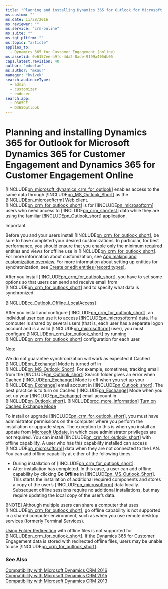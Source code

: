 ```yaml
---
title: "Planning and installing Dynamics 365 for Outlook for Microsoft Dynamics 365 for Customer Engagement and Dynamics 365 for Customer Engagement Online | MicrosoftDocs"
ms.custom: ""
ms.date: 11/28/2016
ms.reviewer: ""
ms.service: "crm-online"
ms.suite: ""
ms.tgt_pltfrm: ""
ms.topic: "article"
applies_to: 
  - Dynamics 365 for Customer Engagement (online)
ms.assetid: 0e6157ee-a9fc-4da2-8ade-9199a405db05
caps.latest.revision: 40
author: "mduelae"
ms.author: "mkaur"
manager: "kvivek"
search.audienceType: 
  - admin
  - customizer
  - enduser
search.app: 
  - D365CE
  - D365Outlook
---
```

# Planning and installing Dynamics 365 for Outlook for Microsoft Dynamics 365 for Customer Engagement and Dynamics 365 for Customer Engagement Online
[!INCLUDE[pn_microsoft_dynamics_crm_for_outlook](../../includes/pn-microsoft-dynamics-crm-for-outlook.md)] enables access to the same data through [!INCLUDE[pn_MS_Outlook_Short](../../includes/pn-ms-outlook-short.md)] as the [!INCLUDE[pn_microsoftcrm](../../includes/pn-microsoftcrm.md)] Web client. [!INCLUDE[pn_crm_for_outlook_short](../../includes/pn-crm-for-outlook-short.md)] is for [!INCLUDE[pn_microsoftcrm](../../includes/pn-microsoftcrm.md)] users who need access to [!INCLUDE[pn_crm_shortest](../../includes/pn-crm-shortest.md)] data while they are using the familiar [!INCLUDE[pn_Outlook_short](../../includes/pn-outlook-short.md)] application.  
  
> [!IMPORTANT]
>  Before you and your users install [!INCLUDE[pn_crm_for_outlook_short](../../includes/pn-crm-for-outlook-short.md)], be sure to have completed your desired customizations. In particular, for best performance, you should ensure that you enable only the minimum required entities and views for offline use in [!INCLUDE[pn_crm_for_outlook_short](../../includes/pn-crm-for-outlook-short.md)]. For more information about customization, see [App making and customization overview](../../customize/overview.md). For more information about setting up entities for synchronization, see [Create or edit entities (record types)](../../customize/create-edit-entities.md).  
> 
>  After you install [!INCLUDE[pn_crm_for_outlook_short](../../includes/pn-crm-for-outlook-short.md)], you have to set some options so that users can send and receive email from [!INCLUDE[pn_crm_for_outlook_short](../../includes/pn-crm-for-outlook-short.md)] and to specify what data is synchronized.  
> 
>  [!INCLUDE[cc_Outlook_Offline_LocalAccess](../../includes/cc-outlook-offline-localaccess.md)]  
  
 After you install and configure [!INCLUDE[pn_crm_for_outlook_short](../../includes/pn-crm-for-outlook-short.md)], an individual user can use it to access [!INCLUDE[pn_microsoftcrm](../../includes/pn-microsoftcrm.md)] data. If a computer is shared by several users (that is, each user has a separate logon account and is a valid [!INCLUDE[pn_microsoftcrm](../../includes/pn-microsoftcrm.md)] user), you must configure [!INCLUDE[pn_crm_for_outlook_short](../../includes/pn-crm-for-outlook-short.md)] by running [!INCLUDE[pn_crm_for_outlook_short](../../includes/pn-crm-for-outlook-short.md)] configuration for each user.  
  
> [!NOTE]
>  We do not guarantee synchronization will work as expected if Cached [!INCLUDE[pn_Exchange](../../includes/pn-exchange.md)] Mode is turned off in [!INCLUDE[pn_MS_Outlook_Short](../../includes/pn-ms-outlook-short.md)]. For example, sometimes, tracking email from the [!INCLUDE[pn_Outlook_short](../../includes/pn-outlook-short.md)] Search folder gives an error when Cached [!INCLUDE[pn_Exchange](../../includes/pn-exchange.md)] Mode is off when you set up your [!INCLUDE[pn_Exchange](../../includes/pn-exchange.md)] email account in [!INCLUDE[pn_Outlook_short](../../includes/pn-outlook-short.md)]. The best practice is to turn on Cached [!INCLUDE[pn_Exchange](../../includes/pn-exchange.md)] Mode when you set up your [!INCLUDE[pn_Exchange](../../includes/pn-exchange.md)] email account in [!INCLUDE[pn_Outlook_short](../../includes/pn-outlook-short.md)]. [!INCLUDE[proc_more_information](../../includes/proc-more-information.md)] [Turn on Cached Exchange Mode](http://office.microsoft.com/outlook-help/turn-on-cached-exchange-mode-HA102809573.aspx)  
> 
>  To install or upgrade [!INCLUDE[pn_crm_for_outlook_short](../../includes/pn-crm-for-outlook-short.md)], you must have administrator permissions on the computer where you perform the installation or upgrade steps. The exception to this is when you install an update from [Microsoft Update](http://go.microsoft.com/fwlink/p/?LinkId=165705), in which case administrator privileges are not required. You can install [!INCLUDE[pn_crm_for_outlook_short](../../includes/pn-crm-for-outlook-short.md)] with offline capability. A user who has this capability installed can access [!INCLUDE[pn_microsoftcrm](../../includes/pn-microsoftcrm.md)] data when they are not connected to the LAN. You can add offline capability at either of the following times:  
> 
> - During installation of [!INCLUDE[pn_crm_for_outlook_short](../../includes/pn-crm-for-outlook-short.md)].  
> - After installation has completed. In this case, a user can add offline capability by clicking **Go Offline** in [!INCLUDE[pn_MS_Outlook_Short](../../includes/pn-ms-outlook-short.md)]. This starts the installation of additional required components and stores a copy of the user’s [!INCLUDE[pn_microsoftcrm](../../includes/pn-microsoftcrm.md)] data locally. Subsequent offline sessions require no additional installations, but may require updating the local copy of the user’s data.  
> 
> [!NOTE]
>  Although multiple users can share a computer that uses [!INCLUDE[pn_crm_for_outlook_short](../../includes/pn-crm-for-outlook-short.md)], go offline capability is not supported in a shared computer environment, such as when you use remote desktop services (formerly Terminal Services).  
> 
>  [Using Folder Redirection](https://technet.microsoft.com/library/cc753996.aspx) with offline files is not supported for [!INCLUDE[pn_crm_for_outlook_short](../../includes/pn-crm-for-outlook-short.md)]. If the Dynamics 365 for Customer Engagement data is stored with redirected offline files, users may be unable to use [!INCLUDE[pn_crm_for_outlook_short](../../includes/pn-crm-for-outlook-short.md)].  
  
### See Also  
 [Compatibility with Microsoft Dynamics CRM 2016](https://support.microsoft.com/en-us/kb/3124955)   
 [Compatibility with Microsoft Dynamics CRM 2015](https://support.microsoft.com/en-us/kb/3018360)   
 [Compatibility with Microsoft Dynamics CRM 2013](https://support.microsoft.com/en-us/kb/3005167)
